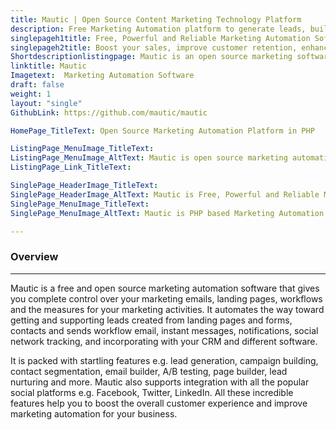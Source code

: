 ```yaml
---
title: Mautic | Open Source Content Marketing Technology Platform
description: Free Marketing Automation platform to generate leads, build marketing campaign, and compose marketing email with seamless integration to popular social networks.
singlepageh1title: Free, Powerful and Reliable Marketing Automation Software
singlepageh2title: Boost your sales, improve customer retention, enhance lead nurturing and track your marketing activities with open source and robust marketing automation tool.
Shortdescriptionlistingpage: Mautic is an open source marketing software platform that gives a high level of marketing integration with audience intelligence that enables you to make personalized emails and much more.
linktitle: Mautic
Imagetext:  Marketing Automation Software 
draft: false
weight: 1
layout: "single"
GithubLink: https://github.com/mautic/mautic

HomePage_TitleText: Open Source Marketing Automation Platform in PHP

ListingPage_MenuImage_TitleText: 
ListingPage_MenuImage_AltText: Mautic is open source marketing automation software
ListingPage_Link_TitleText: 

SinglePage_HeaderImage_TitleText: 
SinglePage_HeaderImage_AltText: Mautic is Free, Powerful and Reliable Marketing Automation Technology
SinglePage_MenuImage_TitleText: 
SinglePage_MenuImage_AltText: Mautic is PHP based Marketing Automation and CRM Software

---
```


### Overview
--------

Mautic is a free and open source marketing automation software that gives you complete control over your marketing emails, landing pages, workflows and the measures for your marketing activities. It automates the way toward getting and supporting leads created from landing pages and forms, contacts and sends workflow email, instant messages, notifications, social network tracking, and incorporating with your CRM and different software.

It is packed with startling features e.g. lead generation, campaign building, contact segmentation, email builder, A/B testing, page builder, lead nurturing and more. Mautic also supports integration with all the popular social platforms e.g. Facebook, Twitter, LinkedIn. All these incredible features help you to boost the overall customer experience and improve marketing automation for your business.

